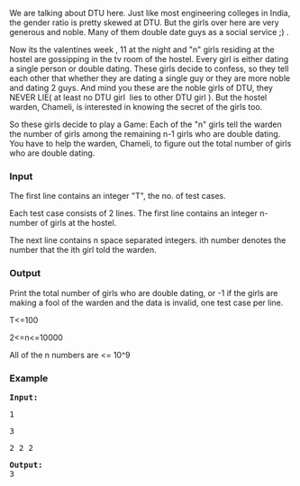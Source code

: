<p>We are talking about DTU here. Just like most engineering colleges in India, the gender ratio is pretty skewed at DTU. But the girls over here are very generous and noble. Many of them double date guys as a social service ;) .</p>
<p>Now its the valentines week , 11 at the night and "n" girls residing at the hostel are gossipping in the tv room of the hostel. Every girl is either dating a single person or double dating. These girls decide to confess, so they tell each other that whether they are dating a single guy or they are more noble and dating 2 guys. And mind you these are the noble girls of DTU, they NEVER LIE( at least no DTU girl &nbsp;lies to other DTU girl ). But the hostel warden, Chameli, is interested in knowing the secret of the girls too.</p>
<p>So these girls decide to play a Game: Each of the "n" girls tell the warden the number of girls among the remaining n-1 girls who are double dating. You have to help the warden, Chameli, to figure out the total number of girls who are double dating.</p>
<h3>Input</h3>
<p>The first line contains an integer "T", the no. of test cases.</p>
<p>Each test case consists of 2 lines. The first line contains an integer n- number of girls at the hostel.</p>
<p>The next line contains n space separated integers. ith number denotes the number that the ith girl told the warden.</p>
<h3>Output</h3>
<p>Print the total number of girls who are double dating, or -1 if the girls are making a fool of the warden and the data is invalid, one test case per line.</p>
<p>T&lt;=100</p>
<p>2&lt;=n&lt;=10000</p>
<p>All of the n numbers are &lt;= 10^9</p>
<h3>Example</h3>
<pre><strong>Input:</strong>
</pre>
<pre>1</pre>
<pre>3</pre>
<pre>2 2 2</pre>
<pre><strong>Output:</strong>
3</pre>